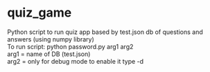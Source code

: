 # quiz_game
Python script to run quiz app based by test.json db of questions and answers (using numpy library)<br>
To run script: python password.py arg1 arg2<br>
arg1 = name of DB (test.json)<br>
arg2 = only for debug mode to enable it type -d<br>
